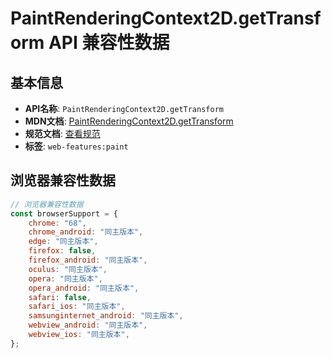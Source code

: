 # PaintRenderingContext2D.getTransform API 兼容性数据

## 基本信息

- **API名称**: `PaintRenderingContext2D.getTransform`
- **MDN文档**: [PaintRenderingContext2D.getTransform](https://developer.mozilla.org/docs/Web/API/CanvasRenderingContext2D/getTransform)
- **规范文档**: [查看规范](https://html.spec.whatwg.org/multipage/canvas.html#dom-context-2d-gettransform-dev)
- **标签**: `web-features:paint`

## 浏览器兼容性数据

```javascript
// 浏览器兼容性数据
const browserSupport = {
    chrome: "68",
    chrome_android: "同主版本",
    edge: "同主版本",
    firefox: false,
    firefox_android: "同主版本",
    oculus: "同主版本",
    opera: "同主版本",
    opera_android: "同主版本",
    safari: false,
    safari_ios: "同主版本",
    samsunginternet_android: "同主版本",
    webview_android: "同主版本",
    webview_ios: "同主版本",
};

```

